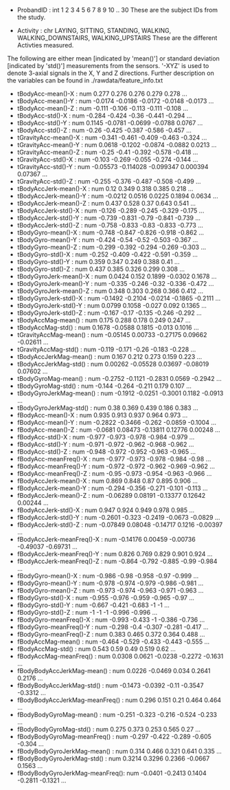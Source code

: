  * ProbandID                      : int  1 2 3 4 5 6 7 8 9 10 .. 30
These are the subject IDs from the study. 

* Activity                       : chr  LAYING, SITTING, STANDING, WALKING, WALKING_DOWNSTAIRS, WALKING_UPSTAIRS
These are the different Activties measured. 


The following are either mean [indicated by 'mean()'] or standard deviation [indicated by 'std()'] measurements from the sensors. '-XYZ' is used to denote 3-axial signals in the X, Y and Z directions. Further description on the variables can be found in ./rawdata/feature_info.txt

 * tBodyAcc-mean()-X              : num  0.277 0.276 0.276 0.279 0.278 ...
 * tBodyAcc-mean()-Y              : num  -0.0174 -0.0186 -0.0172 -0.0148 -0.0173 ...
 * tBodyAcc-mean()-Z              : num  -0.111 -0.106 -0.113 -0.111 -0.108 ...
 * tBodyAcc-std()-X               : num  -0.284 -0.424 -0.36 -0.441 -0.294 ...
 * tBodyAcc-std()-Y               : num  0.1145 -0.0781 -0.0699 -0.0788 0.0767 ...
 * tBodyAcc-std()-Z               : num  -0.26 -0.425 -0.387 -0.586 -0.457 ...
 * tGravityAcc-mean()-X           : num  -0.341 -0.461 -0.409 -0.463 -0.324 ...
 * tGravityAcc-mean()-Y           : num  0.0618 -0.1202 -0.0874 -0.0882 0.0213 ...
 * tGravityAcc-mean()-Z           : num  -0.25 -0.41 -0.392 -0.578 -0.418 ...
 * tGravityAcc-std()-X            : num  -0.103 -0.269 -0.055 -0.274 -0.144 ...
 * tGravityAcc-std()-Y            : num  -0.05573 -0.114028 -0.099347 0.000394 0.07367 ...
 * tGravityAcc-std()-Z            : num  -0.255 -0.376 -0.487 -0.508 -0.499 ...
 * tBodyAccJerk-mean()-X          : num  0.12 0.349 0.318 0.385 0.218 ...
 * tBodyAccJerk-mean()-Y          : num  -0.0212 0.0516 0.0225 0.1894 0.0634 ...
 * tBodyAccJerk-mean()-Z          : num  0.437 0.528 0.37 0.643 0.541 ...
 * tBodyAccJerk-std()-X           : num  -0.126 -0.289 -0.245 -0.329 -0.175 ...
 * tBodyAccJerk-std()-Y           : num  -0.739 -0.831 -0.79 -0.841 -0.739 ...
 * tBodyAccJerk-std()-Z           : num  -0.758 -0.833 -0.83 -0.833 -0.773 ...
 * tBodyGyro-mean()-X             : num  -0.748 -0.847 -0.826 -0.918 -0.862 ...
 * tBodyGyro-mean()-Y             : num  -0.424 -0.54 -0.52 -0.503 -0.367 ...
 * tBodyGyro-mean()-Z             : num  -0.299 -0.392 -0.294 -0.269 -0.303 ...
 * tBodyGyro-std()-X              : num  -0.252 -0.409 -0.422 -0.591 -0.359 ...
 * tBodyGyro-std()-Y              : num  0.359 0.347 0.249 0.388 0.41 ...
 * tBodyGyro-std()-Z              : num  0.437 0.385 0.326 0.299 0.308 ...
 * tBodyGyroJerk-mean()-X         : num  0.0424 0.152 0.1899 -0.0302 0.1678 ...
 * tBodyGyroJerk-mean()-Y         : num  -0.335 -0.246 -0.32 -0.336 -0.472 ...
 * tBodyGyroJerk-mean()-Z         : num  0.348 0.303 0.268 0.366 0.412 ...
 * tBodyGyroJerk-std()-X          : num  -0.1492 -0.2104 -0.0214 -0.1865 -0.2111 ...
 * tBodyGyroJerk-std()-Y          : num  0.0799 0.1058 -0.027 0.092 0.1365 ...
 * tBodyGyroJerk-std()-Z          : num  -0.167 -0.17 -0.135 -0.246 -0.292 ...
 * tBodyAccMag-mean()             : num  0.175 0.288 0.178 0.249 0.247 ...
 * tBodyAccMag-std()              : num  0.1678 -0.0588 0.1815 -0.013 0.1016 ...
 * tGravityAccMag-mean()          : num  -0.05145 0.00733 -0.27175 0.09662 -0.02611 ...
 * tGravityAccMag-std()           : num  -0.119 -0.171 -0.26 -0.183 -0.228 ...
 * tBodyAccJerkMag-mean()         : num  0.167 0.212 0.273 0.159 0.223 ...
 * tBodyAccJerkMag-std()          : num  0.00262 -0.05528 0.03697 -0.08019 0.07602 ...
 * tBodyGyroMag-mean()            : num  -0.2752 -0.1121 -0.2831 0.0569 -0.2942 ...
 * tBodyGyroMag-std()             : num  -0.144 -0.264 -0.211 0.179 0.107 ...
 * tBodyGyroJerkMag-mean()        : num  -0.1912 -0.0251 -0.3001 0.1182 -0.0913 ...
 * tBodyGyroJerkMag-std()         : num  0.38 0.369 0.439 0.186 0.383 ...
 * fBodyAcc-mean()-X              : num  0.935 0.913 0.937 0.964 0.973 ...
 * fBodyAcc-mean()-Y              : num  -0.2822 -0.3466 -0.262 -0.0859 -0.1004 ...
 * fBodyAcc-mean()-Z              : num  -0.0681 0.08473 -0.13811 0.12776 0.00248 ...
 * fBodyAcc-std()-X               : num  -0.977 -0.973 -0.978 -0.984 -0.979 ...
 * fBodyAcc-std()-Y               : num  -0.971 -0.972 -0.962 -0.968 -0.962 ...
 * fBodyAcc-std()-Z               : num  -0.948 -0.972 -0.952 -0.963 -0.965 ...
 * fBodyAcc-meanFreq()-X          : num  -0.977 -0.973 -0.978 -0.984 -0.98 ...
 * fBodyAcc-meanFreq()-Y          : num  -0.972 -0.972 -0.962 -0.969 -0.962 ...
 * fBodyAcc-meanFreq()-Z          : num  -0.95 -0.973 -0.954 -0.963 -0.966 ...
 * fBodyAccJerk-mean()-X          : num  0.869 0.848 0.87 0.895 0.906 ...
 * fBodyAccJerk-mean()-Y          : num  -0.294 -0.356 -0.271 -0.101 -0.113 ...
 * fBodyAccJerk-mean()-Z          : num  -0.06289 0.08191 -0.13377 0.12642 0.00244 ...
 * fBodyAccJerk-std()-X           : num  0.947 0.924 0.949 0.978 0.985 ...
 * fBodyAccJerk-std()-Y           : num  -0.2601 -0.323 -0.2419 -0.0673 -0.0829 ...
 * fBodyAccJerk-std()-Z           : num  -0.07849 0.08048 -0.14717 0.1216 -0.00397 ...
 * fBodyAccJerk-meanFreq()-X      : num  -0.14176 0.00459 -0.00736 -0.49037 -0.69731 ...
 * fBodyAccJerk-meanFreq()-Y      : num  0.826 0.769 0.829 0.901 0.924 ...
 * fBodyAccJerk-meanFreq()-Z      : num  -0.864 -0.792 -0.885 -0.99 -0.984 ...
 * fBodyGyro-mean()-X             : num  -0.986 -0.98 -0.958 -0.97 -0.999 ...
 * fBodyGyro-mean()-Y             : num  -0.978 -0.974 -0.979 -0.986 -0.981 ...
 * fBodyGyro-mean()-Z             : num  -0.973 -0.974 -0.963 -0.971 -0.963 ...
 * fBodyGyro-std()-X              : num  -0.955 -0.976 -0.959 -0.965 -0.97 ...
 * fBodyGyro-std()-Y              : num  -0.667 -0.421 -0.683 -1 -1 ...
 * fBodyGyro-std()-Z              : num  -1 -1 -1 -0.996 -0.996 ...
 * fBodyGyro-meanFreq()-X         : num  -0.993 -0.433 -1 -0.386 -0.736 ...
 * fBodyGyro-meanFreq()-Y         : num  -0.298 -0.4 -0.307 -0.281 -0.417 ...
 * fBodyGyro-meanFreq()-Z         : num  0.383 0.465 0.372 0.364 0.488 ...
 * fBodyAccMag-mean()             : num  -0.464 -0.529 -0.433 -0.443 -0.555 ...
 * fBodyAccMag-std()              : num  0.543 0.59 0.49 0.519 0.62 ...
 * fBodyAccMag-meanFreq()         : num  0.0308 0.0621 -0.0238 -0.2272 -0.1631 ...
 * fBodyBodyAccJerkMag-mean()     : num  0.0226 -0.0469 0.034 0.2641 0.2176 ...
 * fBodyBodyAccJerkMag-std()      : num  -0.1473 -0.0392 -0.11 -0.3547 -0.3312 ...
 * fBodyBodyAccJerkMag-meanFreq() : num  0.296 0.151 0.21 0.464 0.464 ...
 * fBodyBodyGyroMag-mean()        : num  -0.251 -0.323 -0.216 -0.524 -0.233 ...
 * fBodyBodyGyroMag-std()         : num  0.275 0.373 0.253 0.565 0.27 ...
 * fBodyBodyGyroMag-meanFreq()    : num  -0.297 -0.422 -0.289 -0.605 -0.304 ...
 * fBodyBodyGyroJerkMag-mean()    : num  0.314 0.466 0.321 0.641 0.335 ...
 * fBodyBodyGyroJerkMag-std()     : num  0.3214 0.3296 0.2366 -0.0667 0.1563 ...
 * fBodyBodyGyroJerkMag-meanFreq(): num  -0.0401 -0.2413 0.1404 -0.2811 -0.1321 ...

 

